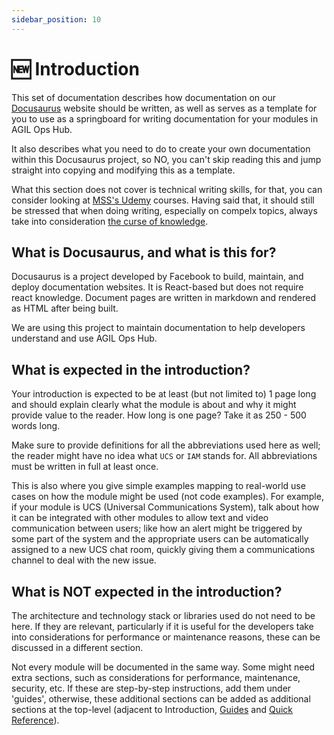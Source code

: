 ```yaml
---
sidebar_position: 10
---
```


# 🆕 Introduction

This set of documentation describes how documentation on our [Docusaurus](https://docusaurus.io/) website should be
written, as well as serves as a template for you to use as a springboard for writing documentation for your modules
in AGIL Ops Hub.

It also describes what you need to do to create your own documentation within this Docusaurus project, so NO, you can't
skip reading this and jump straight into copying and modifying this as a template.

What this section does not cover is technical writing skills, for that, you can consider looking at
[MSS's Udemy](https://mss-stengg.udemy.com/organization/search/?q=technical+writing) courses. Having said that, it
should still be stressed that when doing writing, especially on compelx topics, always take into consideration
[the curse of knowledge](https://en.wikipedia.org/wiki/Curse_of_knowledge).

## What is Docusaurus, and what is this for?

Docusaurus is a project developed by Facebook to build, maintain, and deploy documentation websites. It is React-based
but does not require react knowledge. Document pages are written in markdown and rendered as HTML after being built.

We are using this project to maintain documentation to help developers understand and use AGIL Ops Hub.

## What is expected in the introduction?

Your introduction is expected to be at least (but not limited to) 1 page long and should explain clearly what the
module is about and why it might provide value to the reader. How long is one page? Take it as 250 - 500 words long.

Make sure to provide definitions for all the abbreviations used here as well; the reader might have no idea what `UCS`
or `IAM` stands for. All abbreviations must be written in full at least once.

This is also where you give simple examples mapping to real-world use cases on how the module might be used (not code
examples). For example, if your module is UCS (Universal Communications System), talk about how it can be integrated
with other modules to allow text and video communication between users; like how an alert might be triggered by some
part of the system and the appropriate users can be automatically assigned to a new UCS chat room, quickly giving them a
communications channel to deal with the new issue.

## What is NOT expected in the introduction?

The architecture and technology stack or libraries used do not need to be here. If they are relevant, particularly if
it is useful for the developers take into considerations for performance or maintenance reasons, these can be discussed
in a different section.

Not every module will be documented in the same way. Some might need extra sections, such as considerations for
performance, maintenance, security, etc. If these are step-by-step instructions, add them under 'guides', otherwise,
these additional sections can be added as additional sections at the top-level (adjacent to Introduction,
[Guides](../category/-guides-4) and [Quick Reference](../category/-quick-reference-1)).
